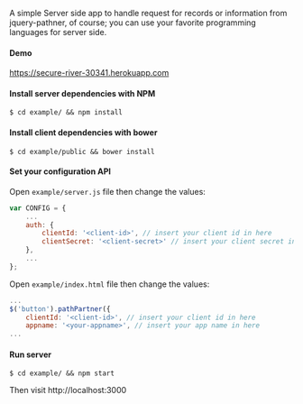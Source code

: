A simple Server side app to handle request for records or information from jquery-pathner, of course; you can use your favorite programming languages for server side.

#### Demo
https://secure-river-30341.herokuapp.com

#### Install server dependencies with NPM
```$ cd example/ && npm install```

#### Install client dependencies with bower
```$ cd example/public && bower install```

#### Set your configuration API
Open `example/server.js` file then change the values:
```js
var CONFIG = {
    ...
    auth: {
        clientId: '<client-id>', // insert your client id in here
        clientSecret: '<client-secret>' // insert your client secret in here
    },
    ...
};
```

Open `example/index.html` file then change the values:
```js
...
$('button').pathPartner({
    clientId: '<client-id>', // insert your client id in here
    appname: '<your-appname>', // insert your app name in here
...
```

#### Run server
```$ cd example/ && npm start```

Then visit http://localhost:3000
